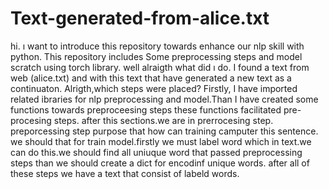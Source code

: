 # Text-generated-from-alice.txt
hi. ı want to introduce this repository towards enhance our nlp skill with python.
This repository includes Some preprocessing steps and model scratch using torch library.
well alraigth what did ı do.
I found a text from web (alice.txt) and with this text that have generated a new text as a continuaton.
Alrigth,which steps were placed?
Firstly, I have imported related ibraries for nlp preprocessing and model.Than I have created some functions towards preproceesing steps these functions facilitated pre-procesing steps.
after this sections.we are in prerrocesing step.
preporcessing step purpose that how  can training camputer this sentence. we should that for train model.firstly we must label word which in text.we can do this.we should find all uniuque word that passed preprocessing steps than we should create a dict for encodinf unique words. after all of these steps we have a text that consist of labeld words.
  

